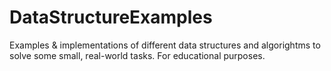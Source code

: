# DataStructureExamples
Examples &amp; implementations of different data structures and algorightms to solve some small, real-world tasks. For educational purposes.
